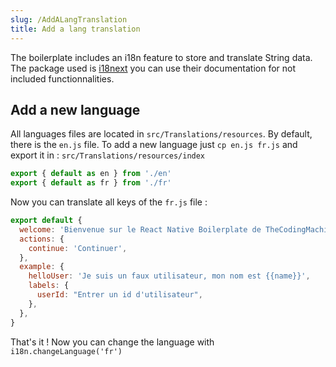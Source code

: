 ```yaml
---
slug: /AddALangTranslation
title: Add a lang translation
---
```


The boilerplate includes an i18n feature to store and translate String data. 
The package used is [i18next](https://www.i18next.com/) you can use their documentation for not included functionnalities.

## Add a new language
All languages files are located in `src/Translations/resources`. By default, there is the `en.js` file.
To add a new language just `cp en.js fr.js` and export it in : `src/Translations/resources/index`

```jsx
export { default as en } from './en'
export { default as fr } from './fr'
```

Now you can translate all keys of the `fr.js` file :
```jsx
export default {
  welcome: 'Bienvenue sur le React Native Boilerplate de TheCodingMachine',
  actions: {
    continue: 'Continuer',
  },
  example: {
    helloUser: 'Je suis un faux utilisateur, mon nom est {{name}}',
    labels: {
      userId: "Entrer un id d'utilisateur",
    },
  },
}
```

That's it ! Now you can change the language with `i18n.changeLanguage('fr')`

